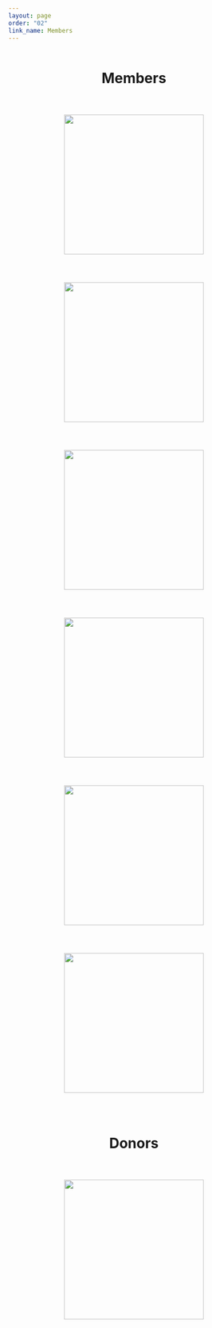 ```yaml
---
layout: page
order: "02"
link_name: Members
---
```


<div class="col-md-6 offset-md-3 card">
    <div class="member-icons">
        <h1>Members</h1>
        <a href="http://arcoconstruction.com/"><img src="{{ '/files/member_logos/arco.jpg' | relative_url}}"/></a>
        <a href="https://claycorp.com/"><img src="{{ '/files/member_logos/clayco.jpeg' | relative_url}}"/></a>
        <a href="https://www.mccarthy.com/"><img src="{{ '/files/member_logos/mccarthy.jpg' | relative_url}}"/></a>
        <a href="https://www.bjc.org/"><img src="{{ '/files/member_logos/bjc.jpg' | relative_url}}"/></a>
        <a href="https://brinkmannconstructors.com/"><img src="{{ '/files/member_logos/brinkmann.png' | relative_url}}"/></a>
        <a href="https://www.greensfelder.com/"><img src="{{ '/files/member_logos/greensfelder.png' | relative_url}}"/></a>
        <h1>Donors</h1>
        <a href="https://www.garney.com/"><img src="{{ '/files/member_logos/garney.jpg' | relative_url}}"/></a>
    </div>
</div>

<style>
    .member-icons {
        text-align: center;
        width:100%;
    }

    .member-icons h1 {
        text-align: center;
        margin-top: 2em;
        margin-bottom: 1em;
    }

    .member-icons a {
        text-align: center;
        width:100%;
    }

    .member-icons img {
        width:20em;
        max-width: 90%;
        margin: 2em;
    }

    body {
        background-image: url({{ '/files/backgrounds/members_background.jpg' | relative_url }});
        background-repeat: no-repeat;
        background-size: cover;
    }
</style>
